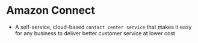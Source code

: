 # Amazon Connect

- A self-service, cloud-based `contact center service` that makes it easy for any business to deliver better customer service at lower cost
